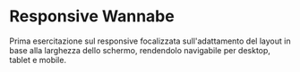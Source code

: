 # Responsive Wannabe 

Prima esercitazione sul responsive focalizzata sull'adattamento del layout in base alla larghezza dello schermo, rendendolo navigabile per desktop, tablet e mobile.